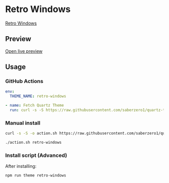 # Retro Windows

[Retro Windows](https://github.com/codeisconfusing)

## Preview

[Open live preview](https://quartz-themes.github.io/retro-windows/)

## Usage

### GitHub Actions

```yaml
env:
  THEME_NAME: retro-windows
```

```yaml
- name: Fetch Quartz Theme
  run: curl -s -S https://raw.githubusercontent.com/saberzero1/quartz-themes/master/action.sh | bash -s -- $THEME_NAME
```

### Manual install

```bash
curl -s -S -o action.sh https://raw.githubusercontent.com/saberzero1/quartz-themes/master/action.sh

./action.sh retro-windows
```

### Install script (Advanced)

After installing:

```bash
npm run theme retro-windows
```
